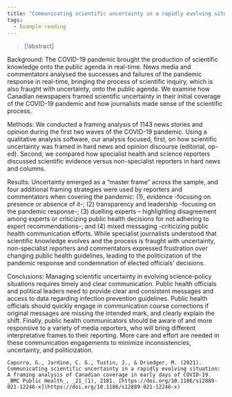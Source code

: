 ```yaml
---
title: "Communicating scientific uncertainty in a rapidly evolving situation: A framing analysis of Canadian coverage in early days of COVID-19"
tags:
  - Example-reading
---
```


> [!abstract]
> 
Background: The COVID-19 pandemic brought the production of scientific knowledge onto the public agenda in real-time. News media and commentators analysed the successes and failures of the pandemic response in real-time, bringing the process of scientific inquiry, which is also fraught with uncertainty, onto the public agenda. We examine how Canadian newspapers framed scientific uncertainty in their initial coverage of the COVID-19 pandemic and how journalists made sense of the scientific process.
>
Methods: We conducted a framing analysis of 1143 news stories and opinion during the first two waves of the COVID-19 pandemic. Using a qualitative analysis software, our analysis focused, first, on how scientific uncertainty was framed in hard news and opinion discourse (editorial, op-ed). Second, we compared how specialist health and science reporters discussed scientific evidence versus non-specialist reporters in hard news and columns.
>
  Results: Uncertainty emerged as a “master frame” across the sample, and four additional framing strategies were used by reporters and commentators when covering the pandemic: (1), evidence -focusing on presence or absence of it-; (2) transparency and leadership -focusing on the pandemic response-; (3) duelling experts – highlighting disagreement among experts or criticizing public health decisions for not adhering to expert recommendations-; and (4) mixed messaging -criticizing public health communication efforts. While specialist journalists understood that scientific knowledge evolves and the process is fraught with uncertainty, non-specialist reporters and commentators expressed frustration over changing public health guidelines, leading to the politicization of the pandemic response and condemnation of elected officials’ decisions.
>
Conclusions: Managing scientific uncertainty in evolving science-policy situations requires timely and clear communication. Public health officials and political leaders need to provide clear and consistent messages and access to data regarding infection prevention guidelines. Public health officials should quickly engage in communication course corrections if original messages are missing the intended mark, and clearly explain the shift. Finally, public health communicators should be aware of and more responsive to a variety of media reporters, who will bring different interpretative frames to their reporting. More care and effort are needed in these communication engagements to minimize inconsistencies, uncertainty, and politicization.

`Capurro, G., Jardine, C. G., Tustin, J., & Driedger, M. (2021). Communicating scientific uncertainty in a rapidly evolving situation: A framing analysis of Canadian coverage in early days of COVID-19. _BMC Public Health_, _21_(1), 2181. [https://doi.org/10.1186/s12889-021-12246-x](https://doi.org/10.1186/s12889-021-12246-x)`

